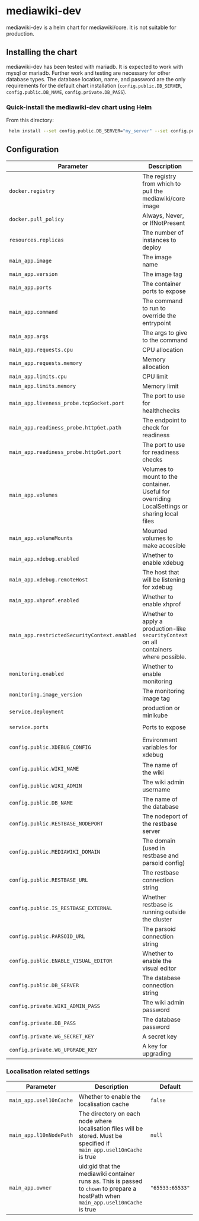 # mediawiki-dev

mediawiki-dev is a helm chart for mediawiki/core. It is not suitable for production.

## Installing the chart

mediawiki-dev has been tested with mariadb. It is expected to work with mysql or mariadb. Further work and testing are necessary for other database types. The database location, name, and password are the only requirements for the default chart installation (`config.public.DB_SERVER`, `config.public.DB_NAME`, `config.private.DB_PASS`).

### Quick-install the mediawiki-dev chart using Helm
From this directory:
```sh
 helm install --set config.public.DB_SERVER="my_server" --set config.public.DB_NAME="my_name" --set config.private.DB_PASS="my_pass" .
 ```

## Configuration

| Parameter | Description | Default |
| --------- | ----------- | ------- |
| `docker.registry` | The registry from which to pull the mediawiki/core image | `docker-registry.wikimedia.org` |
| `docker.pull_policy` | Always, Never, or IfNotPresent | `IfNotPresent` |
| `resources.replicas` | The number of instances to deploy | `1` |
| `main_app.image` | The image name | `wikimedia/mediawiki-core` |
| `main_app.version` | The image tag | `latest` |
| `main_app.ports` | The container ports to expose | `[80]`
| `main_app.command` | The command to run to override the entrypoint | `'["/bin/bash", "-c"]'` |
| `main_app.args` | The args to give to the command | `image default` |
| `main_app.requests.cpu` | CPU allocation | `100m` |
| `main_app.requests.memory` | Memory allocation | `100Mi` |
| `main_app.limits.cpu` | CPU limit | `1.2` |
| `main_app.limits.memory` | Memory limit | `500Mi` |
| `main_app.liveness_probe.tcpSocket.port` | The port to use for healthchecks | `8080` |
| `main_app.readiness_probe.httpGet.path` | The endpoint to check for readiness | `/index.php/Special:BlankPage` |
| `main_app.readiness_probe.httpGet.port` | The port to use for readiness checks | `8080` |
| `main_app.volumes` | Volumes to mount to the container. Useful for overriding LocalSettings or sharing local files | `[]` |
| `main_app.volumeMounts` | Mounted volumes to make accesible | `[]` |
| `main_app.xdebug.enabled` | Whether to enable xdebug | `false` |
| `main_app.xdebug.remoteHost` | The host that will be listening for xdebug | `''` |
| `main_app.xhprof.enabled` | Whether to enable xhprof | `false` |
| `main_app.restrictedSecurityContext.enabled` | Whether to apply a production-like `securityContext` on all containers where possible. | `false` |
| `monitoring.enabled` | Whether to enable monitoring | `false` |
| `monitoring.image_version` | The monitoring image tag | `latest` |
| `service.deployment` | production or minikube | `minikube` |
| `service.ports` | Ports to expose | `[ { name: http, protoco: TCP, targetPort: 8080, port: 80, nodePort: null } ]` |
| `config.public.XDEBUG_CONFIG` | Environment variables for xdebug | `"remote_autostart=1 remote_enable=1 remote_handler=dbgp remote_host={{ .Values.main_app.xdebug.remoteHost }} remote_log=/tmp/xdebug_remote.log remote_mode=req remote_port=9000"` |
| `config.public.WIKI_NAME` | The name of the wiki | `"My Wiki"` |
| `config.public.WIKI_ADMIN` | The wiki admin username | `"admin"` |
| `config.public.DB_NAME` | The name of the database | `"my_wiki"` |
| `config.public.RESTBASE_NODEPORT` | The nodeport of the restbase server | `""` |
| `config.public.MEDIAWIKI_DOMAIN` | The domain (used in restbase and parsoid config) | `"{{ .Release.Name }}"` |
| `config.public.RESTBASE_URL` | The restbase connection string | `"http://restbase-{{ .Release.Name }}"` |
| `config.public.IS_RESTBASE_EXTERNAL` | Whether restbase is running outside the cluster | `false` |
| `config.public.PARSOID_URL` | The parsoid connection string | `"http://parsoid-{{ .Release.Name }}"` |
| `config.public.ENABLE_VISUAL_EDITOR` | Whether to enable the visual editor | `"false"` |
| `config.public.DB_SERVER` | The database connection string | `"{{ .Release.Name }}-mariadb"`
| `config.private.WIKI_ADMIN_PASS` | The wiki admin password | `"adminpass"` |
| `config.private.DB_PASS` | The database password | `"password"` |
| `config.private.WG_SECRET_KEY` | A secret key | `"d964ce98b272c2115d5f4960563af8fb8f02ff968bbb0d62bdf4e1e4c18393ed"` |
| `config.private.WG_UPGRADE_KEY` | A key for upgrading | `aed8ffeb5b5fba9e` |

### Localisation related settings

| Parameter | Description | Default |
| --------- | ----------- | ------- |
| `main_app.usel10nCache` | Whether to enable the localisation cache | `false` |
| `main_app.l10nNodePath` | The directory on each node where localisation files will be stored. Must be specified if `main_app.usel10nCache` is true | `null` |
| `main_app.owner` | uid:gid that the mediawiki container runs as.  This is passed to `chown` to prepare a hostPath when `main_app.usel10nCache` is true | `"65533:65533"` |
